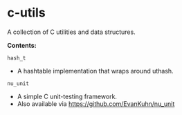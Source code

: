# c-utils
A collection of C utilities and data structures.

**Contents:**

`hash_t`
- A hashtable implementation that wraps around uthash.

`nu_unit`
- A simple C unit-testing framework.
- Also available via https://github.com/EvanKuhn/nu_unit
